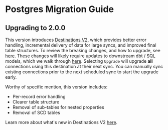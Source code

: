 # Postgres Migration Guide

## Upgrading to 2.0.0

This version introduces
[Destinations V2](/release_notes/upgrading_to_destinations_v2/#what-is-destinations-v2), which
provides better error handling, incremental delivery of data for large syncs, and improved final
table structures. To review the breaking changes, and how to upgrade, see
[here](/release_notes/upgrading_to_destinations_v2/#quick-start-to-upgrading). These changes will
likely require updates to downstream dbt / SQL models, which we walk through
[here](/release_notes/upgrading_to_destinations_v2/#updating-downstream-transformations). Selecting
`Upgrade` will upgrade **all** connections using this destination at their next sync. You can
manually sync existing connections prior to the next scheduled sync to start the upgrade early.

Worthy of specific mention, this version includes:

- Per-record error handling
- Clearer table structure
- Removal of sub-tables for nested properties
- Removal of SCD tables

Learn more about what's new in Destinations V2 [here](/using-airbyte/core-concepts/typing-deduping).
